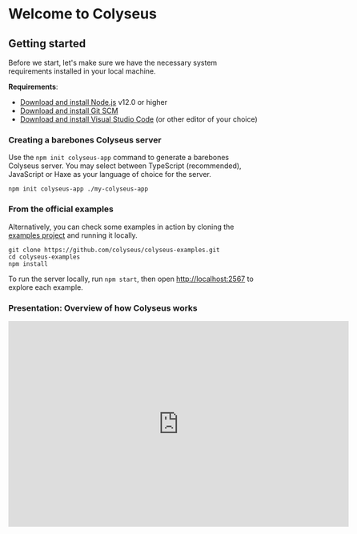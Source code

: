 # Welcome to Colyseus

## Getting started

Before we start, let's make sure we have the necessary system requirements installed in your local machine.

**Requirements**:

- [Download and install Node.js](https://nodejs.org/) v12.0 or higher
- [Download and install Git SCM](https://git-scm.com/downloads)
- [Download and install Visual Studio Code](https://code.visualstudio.com/) (or other editor of your choice)

### Creating a barebones Colyseus server

Use the `npm init colyseus-app` command to generate a barebones Colyseus server. You may select between TypeScript (recommended), JavaScript or Haxe as your language of choice for the server.

```
npm init colyseus-app ./my-colyseus-app
```

### From the official examples

Alternatively, you can check some examples in action by cloning the [examples project](https://github.com/colyseus/colyseus-examples) and running it locally.

```
git clone https://github.com/colyseus/colyseus-examples.git
cd colyseus-examples
npm install
```

To run the server locally, run `npm start`, then open [http://localhost:2567](http://localhost:2567) to explore each example.

### Presentation: Overview of how Colyseus works

<center>
  <iframe src="https://docs.google.com/presentation/d/e/2PACX-1vSjJtmU-SIkng_bFQ5z1000M6nPSoAoQL54j0Y_Cbg7R5tRe9FXLKaBmcKbY_iyEpnMqQGDjx_335QJ/embed?start=false&loop=false&delayms=3000" frameborder="0" width="680" height="411" allowfullscreen="true" mozallowfullscreen="true" webkitallowfullscreen="true"></iframe>
</center>
